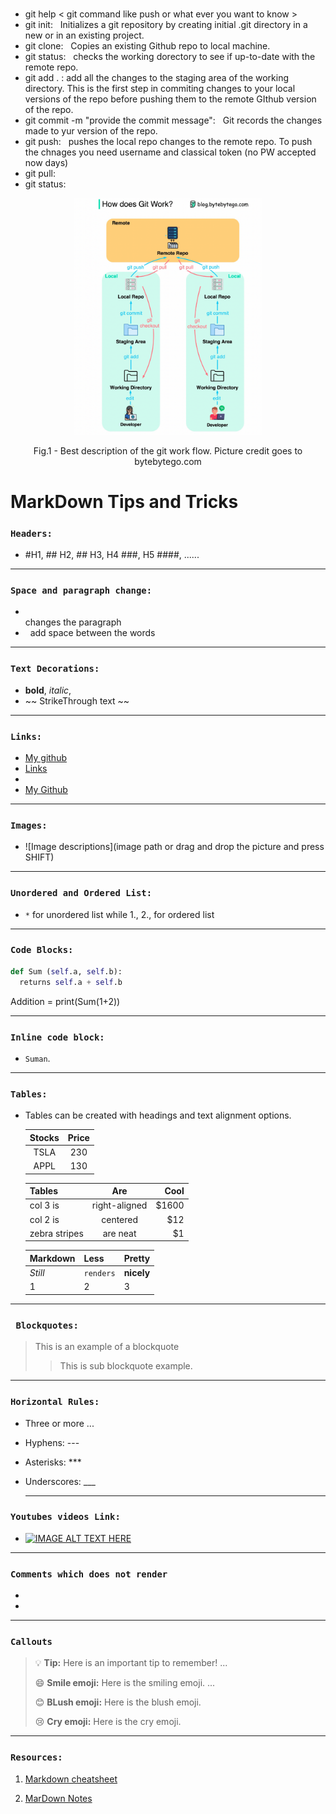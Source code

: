 ### 
- git help < git command like push or what ever you want to know >
- git init:   &nbsp;  Initializes a git repository by creating initial .git directory in a new or in an existing project.
- git clone: &nbsp; Copies an existing Github repo to local machine.
- git status: &nbsp; checks the working dorectory to see if up-to-date with the remote repo. 
- git add . : add all the changes to the staging area of the working directory. This is the first step in commiting changes to your local versions of the repo before pushing them to the remote GIthub version of the repo. 
- git commit -m "provide the commit message": &nbsp; Git records the changes made to yur version of the repo. 
- git push: &nbsp; pushes the local repo changes to the remote repo. To push the chnages you need username and classical token (no PW accepted now days)
- git pull:&nbsp; 
- git status: &nbsp;


<p align = "center">
<img src="Git_flow.png"  alt="drawing" width="300"/>
<figcaption align = "center">  Fig.1 - Best description of the git work flow. Picture credit goes to bytebytego.com </figcaption>























# MarkDown Tips and Tricks
###  `Headers:`
 - #H1, ## H2, ## H3, H4 ###, H5 ####, ......
_____________________________________________________________________
  ### `Space and paragraph change:`
- <br />  changes the paragraph
- &nbsp; add space between the words
________________________________________________________________________
### `Text Decorations:`  
- **bold**, *italic*, 
- ~~ StrikeThrough text ~~
________________________________________________________________________
### `Links:`  
- [My github](https://github.com/sumandhamala "Add description if you want")
- [Links](#headers "link to previous place in the documents")
- [Reference link]: https://www.youtube.com/watch?v=ftOBvusMHjQ
-  [My Github][Reference link] 
________________________________________________________________________  
### `Images:`
-  ![Image descriptions](image path or drag and drop the picture and press SHIFT)
________________________________________________________________________  
### `Unordered and Ordered List:` 
- `*` for unordered list while 1., 2., for ordered list

________________________________________________________________________
### `Code Blocks:`
```python (programming language name)
def Sum (self.a, self.b):
  returns self.a + self.b
```
Addition = print(Sum(1+2))
________________________________________________________________________
### `Inline code block:`
- `Suman`. 

________________________________________________________________________
### `Tables:`
-  Tables can be created with headings and text alignment options.

    |Stocks|Price|
    |:---:|:---:|
    |TSLA|230|
    |APPL|130|

    Tables        | Are           | Cool  |
    | ------------- |:-------------:| -----:|
    | col 3 is      | right-aligned | $1600 |
    | col 2 is      | centered      |   $12 |
    | zebra stripes | are neat      |    $1 |

    Markdown | Less | Pretty
    --- | --- | ---
    *Still* | `renders` | **nicely**
    1 | 2 | 3
   
_____________________________________________________________________

### ` Blockquotes:`
> This is an example of a blockquote
>> This is sub blockquote example.
________________________________________________________________________

### `Horizontal Rules:`
- Three or more ...
- Hyphens: ---
- Asterisks: ***
- Underscores: ___
  
  _______________________________________________________________________

### `Youtubes videos Link:`
- [![IMAGE ALT TEXT HERE](http://img.youtube.com/vi/YOUTUBE_VIDEO_ID_HERE/0.jpg)](https://www.youtube.com/watch?v=ftOBvusMHjQ)
_________________________________________________________________________
### `Comments which does not render`
- [This is a hidden comments format.]: #
- <!-- This is commented out. Like the case in HTML. -->
_________________________________________________________________________
### `Callouts`
> :bulb: **Tip:** Here is an important tip to remember! ...
> 
> :smile: **Smile emoji:** Here is the smiling emoji.  ...
> 
> :blush: **BLush emoji:** Here is the blush emoji.
> 
> :cry:  **Cry emoji:** Here is the cry emoji.
________________________________________________________________________
### `Resources:`
  1) [Markdown cheatsheet](https://github.com/adam-p/markdown-here/wiki/Markdown-Cheatsheet#links)

2) [MarDown Notes](https://docs.github.com/en/get-started/writing-on-github/getting-started-with-writing-and-formatting-on-github/basic-writing-and-formatting-syntax)